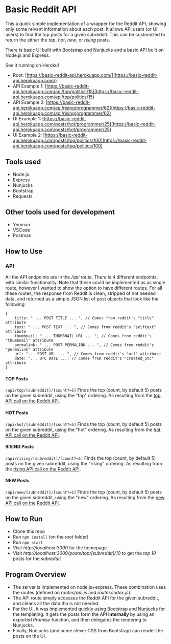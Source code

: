 # Basic Reddit API
This a quick simple implementation of a wrapper for the Reddit API, showing only some relvant information about each post.
It allows API users (or UI users) to find the top posts for a given subreddit. This can be customized to return the 
either the *top*, *hot*, *new*, or *rising* posts.

There is basic UI built with Bootstrap and Nunjucks and a basic API built on Node.js and Express.

See it running on Heroku! 
- Root: [https://basic-reddit-api.herokuapp.com/](https://basic-reddit-api.herokuapp.com/)
- API Example 1: [https://basic-reddit-api.herokuapp.com/api/top/politics/15](https://basic-reddit-api.herokuapp.com/api/top/politics/15)
- API Example 2: [https://basic-reddit-api.herokuapp.com/api/rising/programmer/62](https://basic-reddit-api.herokuapp.com/api/rising/programmer/62)
- UI Example 1: [https://basic-reddit-api.herokuapp.com/posts/hot/programmer/25](https://basic-reddit-api.herokuapp.com/posts/hot/programmer/25)
- UI Example 2: [https://basic-reddit-api.herokuapp.com/posts/top/politics/100](https://basic-reddit-api.herokuapp.com/posts/top/politics/100)

## Tools used
- Node.js
- Express
- Nunjucks
- Bootstrap
- Requests

## Other tools used for development
- Yeoman
- VSCode
- Postman

## How to Use
### API
All the API endpoints are in the */api* route. There is 4 different endpoints, with similar functionality. Note that these could be implemented as as single route,
however I wanted to show the option to have different routes. For all these routes, the response from Reddit is clean, stripped of not needed data, and returned as a simple JSON list of post objects that look like the following:
```
{
    title: " ... POST TITLE ... ", // Comes from reddit's "title" attribute
    text: " ... POST TEXT ... ", // Comes from reddit's "selftext" attribute
    thumbnail: " ... THUMBNAIL URL ... ", // Comes from reddit's "thumbnail" attribute
    permalink: " ... POST PERMALINK ... ", // Comes from reddit's "permalink" attribute
    url: "... POST URL ... ", // Comes from reddit's "url" attribute
    date: "... UTC DATE ...: // Comes from reddit's "created_utc" attribute
}
```

#### TOP Posts
```/api/top/[subreddit]/[count?=5]```
Finds the top (count, by default 5) posts on the given subreddit, using the "top" ordering. As resulting from the [top API call on the Reddit API](https://www.reddit.com/dev/api/#GET_{sort}).

#### HOT Posts
```/api/hot/[subreddit]/[count?=5]```
Finds the top (count, by default 5) posts on the given subreddit, using the "hot" ordering. As resulting from the [hot API call on the Reddit API](https://www.reddit.com/dev/api/#GET_hot).

#### RISING Posts
```/api/rising/[subreddit]/[count?=5]```
Finds the top (count, by default 5) posts on the given subreddit, using the "rising" ordering. As resulting from the [rising API call on the Reddit API](https://www.reddit.com/dev/api/#GET_rising).

#### NEW Posts
```/api/new/[subreddit]/[count?=5]```
Finds the top (count, by default 5) posts on the given subreddit, using the "new" ordering. As resulting from the [new API call on the Reddit API](https://www.reddit.com/dev/api/#GET_new).

## How to Run
- Clone this repo
- Run ```npm install``` (on the root folder)
- Run ```npm start```
- Visit *http://localhost:3000* for the homepage. 
- Visit *http://localhost:3000/posts/top/\[subreddit\]/10* to get the *top* *10* posts for the *subreddit*

## Program Overview
- The server is implemented on node.js+express. These combination uses the routes (defined on *routes/api.js* and *routes/index.js*).
- The API route simply accesses the Reddit API for the given subreddit, and cleans all the data tha is not needed.
- For the UI, it was implemented quickly using Bootstrap and Nunjucks for the templating. It gets the posts form the API **internally** by using an exported *Promise* function, and then delegates the rendering to Nunjucks.
- Finally, Nunjucks (and some clever CSS from Bootstrap) can render the posts on the UI.